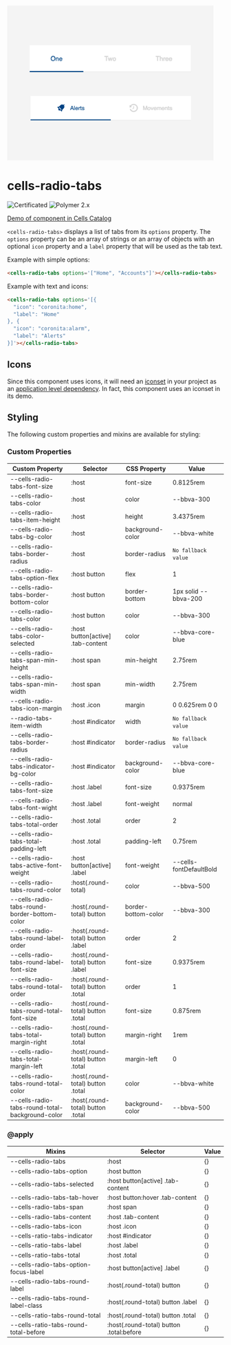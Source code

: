 ![cells-radio-tabs screenshot](cells-radio-tabs.png)

# cells-radio-tabs

![Certificated](https://img.shields.io/badge/certificated-yes-brightgreen.svg)
![Polymer 2.x](https://img.shields.io/badge/Polymer-2.x-green.svg)

[Demo of component in Cells Catalog](https://catalogs.platform.bbva.com/cells)

`<cells-radio-tabs>` displays a list of tabs from its `options` property.
The `options` property can be an array of strings or an array of objects with an optional `icon` property and a `label` property that will be used as the tab text.

Example with simple options:

```html
<cells-radio-tabs options='["Home", "Accounts"]'></cells-radio-tabs>
```

Example with text and icons:

```html
<cells-radio-tabs options='[{
  "icon": "coronita:home",
  "label": "Home"
}, {
  "icon": "coronita:alarm",
  "label": "Alerts"
}]'></cells-radio-tabs>
```

## Icons

Since this component uses icons, it will need an [iconset](https://bbva.cellsjs.com/guides/best-practices/cells-icons.html) in your project as an [application level dependency](https://bbva.cellsjs.com/guides/advanced-guides/application-level-dependencies.html). In fact, this component uses an iconset in its demo.

## Styling

The following custom properties and mixins are available for styling:

### Custom Properties
| Custom Property                                 | Selector                          | CSS Property        | Value                   |
| ----------------------------------------------- | --------------------------------- | ------------------- | ----------------------- |
| --cells-radio-tabs-font-size                    | :host                             | font-size           | 0.8125rem               |
| --cells-radio-tabs-color                        | :host                             | color               | --bbva-300              |
| --cells-radio-tabs-item-height                  | :host                             | height              | 3.4375rem               |
| --cells-radio-tabs-bg-color                     | :host                             | background-color    | --bbva-white            |
| --cells-radio-tabs-border-radius                | :host                             | border-radius       | `No fallback value`     |
| --cells-radio-tabs-option-flex                  | :host button                      | flex                | 1                       |
| --cells-radio-tabs-border-bottom-color          | :host button                      | border-bottom       | 1px solid --bbva-200    |
| --cells-radio-tabs-color                        | :host button                      | color               | --bbva-300              |
| --cells-radio-tabs-color-selected               | :host button[active] .tab-content | color               | --bbva-core-blue        |
| --cells-radio-tabs-span-min-height              | :host span                        | min-height          | 2.75rem                 |
| --cells-radio-tabs-span-min-width               | :host span                        | min-width           | 2.75rem                 |
| --cells-radio-tabs-icon-margin                  | :host .icon                       | margin              | 0 0.625rem 0 0          |
| --radio-tabs-item-width                         | :host #indicator                  | width               | `No fallback value`     |
| --cells-radio-tabs-border-radius                | :host #indicator                  | border-radius       | `No fallback value`     |
| --cells-radio-tabs-indicator-bg-color           | :host #indicator                  | background-color    | --bbva-core-blue        |
| --cells-radio-tabs-font-size                    | :host .label                      | font-size           | 0.9375rem               |
| --cells-radio-tabs-font-wight                   | :host .label                      | font-weight         | normal                  |
| --cells-radio-tabs-total-order                  | :host .total                      | order               | 2                       |
| --cells-radio-tabs-total-padding-left           | :host .total                      | padding-left        | 0.75rem                 |
| --cells-radio-tabs-active-font-weight           | :host button[active] .label       | font-weight         | --cells-fontDefaultBold |
| --cells-radio-tabs-round-color                  | :host(.round-total)               | color               | --bbva-500              |
| --cells-radio-tabs-round-border-bottom-color    | :host(.round-total) button        | border-bottom-color | --bbva-300              |
| --cells-radio-tabs-round-label-order            | :host(.round-total) button .label | order               | 2                       |
| --cells-radio-tabs-round-label-font-size        | :host(.round-total) button .label | font-size           | 0.9375rem               |
| --cells-radio-tabs-round-total-order            | :host(.round-total) button .total | order               | 1                       |
| --cells-radio-tabs-round-total-font-size        | :host(.round-total) button .total | font-size           | 0.875rem                |
| --cells-radio-tabs-total-margin-right           | :host(.round-total) button .total | margin-right        | 1rem                    |
| --cells-radio-tabs-total-margin-left            | :host(.round-total) button .total | margin-left         | 0                       |
| --cells-radio-tabs-round-total-color            | :host(.round-total) button .total | color               | --bbva-white            |
| --cells-radio-tabs-round-total-background-color | :host(.round-total) button .total | background-color    | --bbva-500              |
### @apply
| Mixins                                | Selector                                 | Value |
| ------------------------------------- | ---------------------------------------- | ----- |
| --cells-radio-tabs                    | :host                                    | {}    |
| --cells-radio-tabs-option             | :host button                             | {}    |
| --cells-radio-tabs-selected           | :host button[active] .tab-content        | {}    |
| --cells-radio-tabs-tab-hover          | :host button:hover .tab-content          | {}    |
| --cells-radio-tabs-span               | :host span                               | {}    |
| --cells-radio-tabs-content            | :host .tab-content                       | {}    |
| --cells-radio-tabs-icon               | :host .icon                              | {}    |
| --cells-ratio-tabs-indicator          | :host #indicator                         | {}    |
| --cells-ratio-tabs-label              | :host .label                             | {}    |
| --cells-ratio-tabs-total              | :host .total                             | {}    |
| --cells-radio-tabs-option-focus-label | :host button[active] .label              | {}    |
| --cells-radio-tabs-round-label        | :host(.round-total) button               | {}    |
| --cells-radio-tabs-round-label-class  | :host(.round-total) button .label        | {}    |
| --cells-ratio-tabs-round-total        | :host(.round-total) button .total        | {}    |
| --cells-ratio-tabs-round-total-before | :host(.round-total) button .total:before | {}    |
